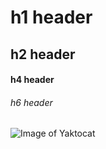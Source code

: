 # h1 header
## h2 header
#### h4 header 
###### h6 header
![Image of Yaktocat](https://octodex.github.com/images/yaktocat.png)
